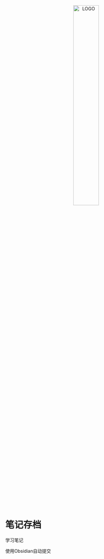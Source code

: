 <div align="center" >
<img alt="LOGO" src="https://ypic.oss-cn-hangzhou.aliyuncs.com/202211041430619.png" width="40%" />
</div>

# 笔记存档
学习笔记

使用Obsidian自动提交



